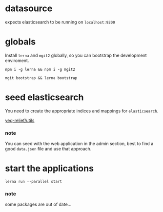 # datasource

expects elasticsearch to be running on `localhost:9200`

# globals

Install `lerna` and `mgit2` globally, so you can bootstrap the development
enviroment.

`npm i -g lerna && npm i -g mgit2`

`mgit bootstrap && lerna bootstrap`

# seed elasticsearch

You need to create the appropriate indices and mappings for `elasticsearch`.

[yeg-relief/utils](https://github.com/yeg-relief/utils/tree/master/seed)

### note

You can seed with the web application in the admin section, best to find a good `data.json` file and use that approach. 

# start the applications

`lerna run --parallel start`

### note
some packages are out of date...
